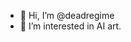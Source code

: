 - 👋 Hi, I’m @deadregime
- 👀 I’m interested in AI art.

<!---
deadregime/deadregime is a ✨ special ✨ repository because its `README.md` (this file) appears on your GitHub profile.
You can click the Preview link to take a look at your changes.
--->
